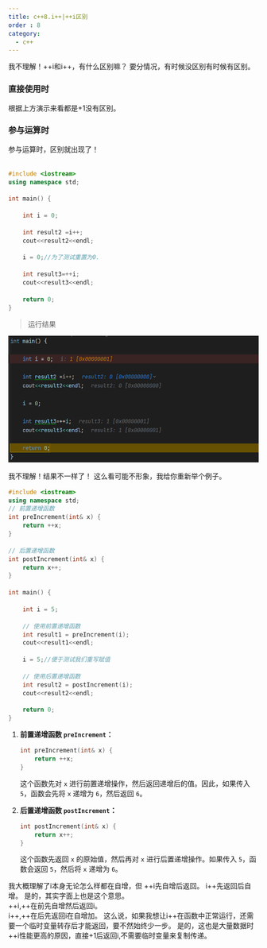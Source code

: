 ```yaml
---
title: c++8.i++|++i区别
order : 8
category:
  - c++
---
```


<ChatMessage avatar="../../../assets/emoji/hx.png" :avatarWidth="40" >
我不理解！++i和i++，有什么区别嘛？
</ChatMessage>

<ChatMessage avatar="../../../assets/emoji/bqb (2).png" :avatarWidth="40" alignLeft>
要分情况，有时候没区别有时候有区别。
</ChatMessage>

### 直接使用时

<GifWithButton src="../../../assets/unrealgif/i++.gif"/>

<ChatMessage avatar="../../../assets/emoji/blzt.png" :avatarWidth="40" alignLeft>
根据上方演示来看都是+1没有区别。
</ChatMessage>


### 参与运算时
<ChatMessage avatar="../../../assets/emoji/ybk.png" :avatarWidth="40" alignLeft>
参与运算时，区别就出现了！
</ChatMessage>

```cpp

#include <iostream>
using namespace std;

int main() {
    
    int i = 0;
    
    int result2 =i++;
    cout<<result2<<endl;
    
    i = 0;//为了测试重置为0.
    
    int result3=++i;
    cout<<result3<<endl;
    
    return 0;
}

```
>运行结果

![](..%2Fassets%2Fzhifin.png)

<GifWithButton src="../../../assets/unrealgif/i++&++i.gif"/>

<ChatMessage avatar="../../../assets/emoji/hx.png" :avatarWidth="40" >
我不理解！结果不一样了！
</ChatMessage>

<ChatMessage avatar="../../../assets/emoji/bqb02.png" :avatarWidth="40" alignLeft>
这么看可能不形象，我给你重新举个例子。
</ChatMessage>

```cpp
#include <iostream>
using namespace std;
// 前置递增函数
int preIncrement(int& x) {
    return ++x;
}

// 后置递增函数
int postIncrement(int& x) {
    return x++;
}

int main() {
    
    int i = 5;
    
    // 使用前置递增函数
    int result1 = preIncrement(i);
    cout<<result1<<endl;
    
    i = 5;//便于测试我们重写赋值
    
    // 使用后置递增函数
    int result2 = postIncrement(i);
    cout<<result2<<endl;
    
    return 0;
}

```

<GifWithButton src="../../../assets/unrealgif/++i.gif"/>

1. **前置递增函数 `preIncrement`：**

   ```cpp
   int preIncrement(int& x) {
       return ++x;
   }
   ```

   这个函数先对 `x` 进行前置递增操作，然后返回递增后的值。因此，如果传入 `5`，函数会先将 `x` 递增为 `6`，然后返回 `6`。

2. **后置递增函数 `postIncrement`：**

   ```cpp
   int postIncrement(int& x) {
       return x++;
   }
   ```

   这个函数先返回 `x` 的原始值，然后再对 `x` 进行后置递增操作。如果传入 `5`，函数会返回 `5`，然后将 `x` 递增为 `6`。

<ChatMessage avatar="../../../assets/emoji/hh.png" :avatarWidth="40">
我大概理解了i本身无论怎么样都在自增，但
++i先自增后返回。
i++先返回后自增。
</ChatMessage>

<ChatMessage avatar="../../../assets/emoji/blzt.png" :avatarWidth="40" alignLeft>
是的，其实字面上也是这个意思。<br>
++i,++在前先自增然后返回i。<br>
i++,++在后先返回i在自增加。
</ChatMessage>

<ChatMessage avatar="../../../assets/emoji/hx.png" :avatarWidth="40">
这么说，如果我想让i++在函数中正常运行，还需要一个临时变量转存后才能返回，要不然始终少一步。
</ChatMessage>

<ChatMessage avatar="../../../assets/emoji/bqb (6).png" :avatarWidth="40" alignLeft>
是的，这也是大量数据时++i性能更高的原因，直接+1后返回i,不需要临时变量来复制传递。
</ChatMessage>
